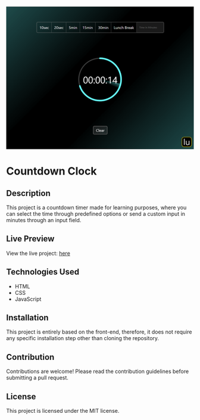 ![Banner](https://github.com/lugomio/countdown-clock/blob/master/assets/img/banner.png)

# Countdown Clock

## Description

This project is a countdown timer made for learning purposes, where you can select the time through predefined options or send a custom input in minutes through an input field.

## Live Preview

View the live project: [here](https://lugom.io/projects/countdown-timer/)

## Technologies Used

- HTML
- CSS
- JavaScript

## Installation

This project is entirely based on the front-end, therefore, it does not require any specific installation step other than cloning the repository.

## Contribution

Contributions are welcome! Please read the contribution guidelines before submitting a pull request.

## License

This project is licensed under the MIT license.